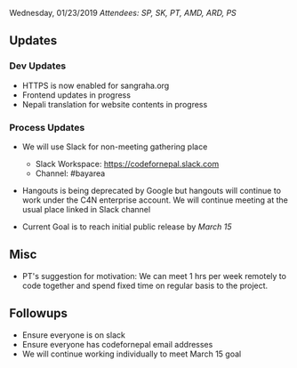 Wednesday, 01/23/2019
*Attendees: SP, SK, PT, AMD, ARD, PS*

## Updates

### Dev Updates

- HTTPS is now enabled for sangraha.org
- Frontend updates in progress
- Nepali translation for website contents in progress

### Process Updates

- We will use Slack for non-meeting gathering place
  - Slack Workspace: https://codefornepal.slack.com
  - Channel:  #bayarea
 
- Hangouts is being deprecated by Google but hangouts will continue to work under the C4N enterprise account. We will continue meeting at the usual place linked in Slack channel

- Current Goal is to reach initial public release by *March 15*

## Misc

- PT's suggestion for motivation:
We can meet 1 hrs per week remotely to code together and spend fixed time on regular basis to the project. 


## Followups

- Ensure everyone is on slack
- Ensure everyone has codefornepal email addresses
- We will continue working individually to meet March 15 goal
